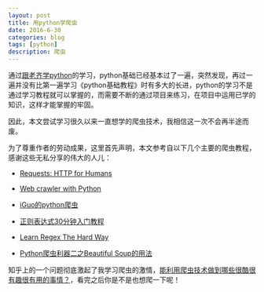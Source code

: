 ```yaml
---
layout: post
title: 用python学爬虫
date: 2016-6-30
categories: blog
tags: [python]
description: 爬虫
---
```


通过[跟老齐学python](https://github.com/qiwsir/StarterLearningPython/blob/master/index.md)的学习，python基础已经基本过了一遍，突然发现，再过一遍并没有比第一遍学习《python基础教程》时有多大的长进，python的学习不是通过学习教程就可以掌握的，而需要不断的通过项目来练习，在项目中运用已学的知识，这样才能掌握的牢固。

因此，本文尝试学习很久以来一直想学的爬虫技术，我相信这一次不会再半途而废。

为了尊重作者的劳动成果，这里首先声明，本文参考自以下几个主要的爬虫教程，感谢这些无私分享的伟大的人儿：

- [Requests: HTTP for Humans](http://requests-docs-cn.readthedocs.io/zh_CN/latest/index.html)

- [Web crawler with Python ](http://xlzd.me/tag/crawler/2/)

- [iGuo的python爬虫](https://zhuanlan.zhihu.com/p/21380982?refer=xmucpp)

- [正则表达式30分钟入门教程](http://www.oschina.net/question/12_9507?fromerr=TVRDEVdJ)

- [Learn Regex The Hard Way](http://regex.learncodethehardway.org/book/)

- [Python爬虫利器二之Beautiful Soup的用法](http://cuiqingcai.com/1319.html)

知乎上的一个问题彻底激起了我学习爬虫的激情，[能利用爬虫技术做到哪些很酷很有趣很有用的事情？](https://www.zhihu.com/question/27621722)，看完之后你是不是也想爬一下呢！




















